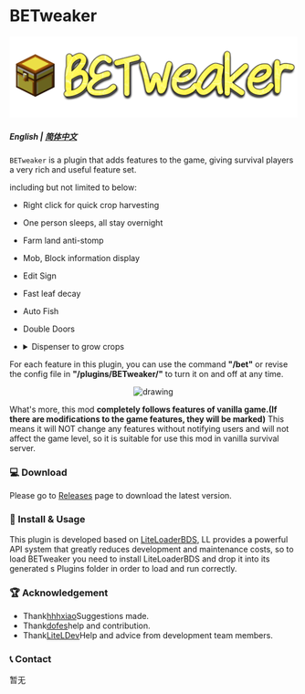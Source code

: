 # BETweaker
<p align="center">
<img src=".github/logo.png" alt="drawing" style="width:600px;"/>
</p>

##### English | [简体中文](README_zh.md)

`BETweaker` is a plugin that adds  features to the game, giving survival players a very rich and useful feature set.

 including but not limited to below:
- Right click for quick crop harvesting
- One person sleeps, all stay overnight
- Farm land anti-stomp
- Mob, Block information display
- Edit Sign
- Fast leaf decay
- Auto Fish
- Double Doors
- <details><summary>Dispenser to grow crops
    </summary>
    We don't want to make large-scale modifications to the minecraft original redstone system.
    So we've to selected some useful blocks for your bds.

        List: crops, saplings, bamboo, mushrooms
        If you don't like it, you can turn off this feature in the plugin config file.
    </details>
For each feature in this plugin, you can use the command **"/bet"** or revise the config file in **"/plugins/BETweaker/"** to turn it on and off at any time.

<p align="center">
<img src="https://s4.ax1x.com/2022/02/25/bkQNdS.png" alt="drawing" style="width:600px;"/>
</p>

What's more, this mod **completely follows features of vanilla game.(If there are modifications to the game features, they will be marked)** This means it will NOT change any features without notifying users and will not affect the game level, so it is suitable for use this mod in vanilla survival server.

### 💻 Download

Please go to [Releases](https://github.com/dreamguxiang/BETweaker/releases) page to download the latest version.

### 🎯 Install & Usage

This plugin is developed based on [LiteLoaderBDS](https://github.com/LiteLDev/LiteLoaderBDS), LL provides a powerful API system that greatly reduces development and maintenance costs, so to load BETweaker you need to install LiteLoaderBDS and drop it into its generated s Plugins folder in order to load and run correctly.

### 🏆 Acknowledgement

- Thank[hhhxiao](https://github.com/hhhxiao)Suggestions made.
- Thank[dofes](https://github.com/dofes)help and contribution.
- Thank[LiteLDev](https://github.com/LiteLDev)Help and advice from development team members.

### 📞 Contact

暂无

